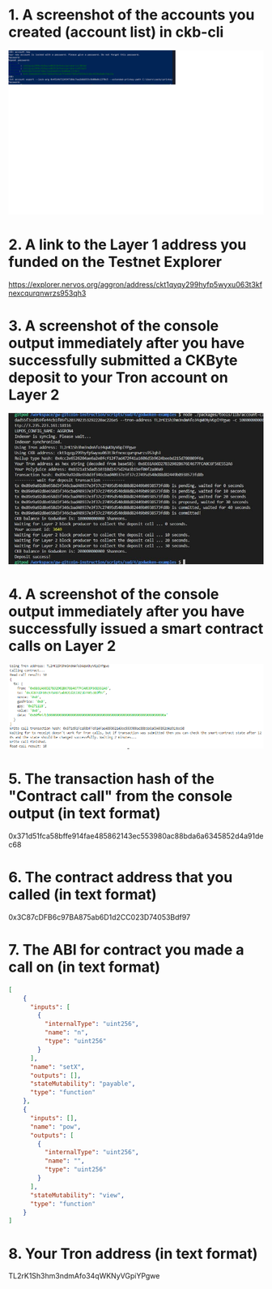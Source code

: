 # 1. A screenshot of the accounts you created (account list) in ckb-cli

![](1.png)

# 2. A link to the Layer 1 address you funded on the Testnet Explorer

https://explorer.nervos.org/aggron/address/ckt1qyqy299hyfp5wyxu063t3kfnexcqurqnwrzs953qh3

# 3. A screenshot of the console output immediately after you have successfully submitted a CKByte deposit to your Tron account on Layer 2


![](2.png)

# 4. A screenshot of the console output immediately after you have successfully issued a smart contract calls on Layer 2


![](3.png)

# 5. The transaction hash of the "Contract call" from the console output (in text format)

0x371d51fca58bffe914fae485862143ec553980ac88bda6a6345852d4a91dec68

# 6. The contract address that you called (in text format)

0x3C87cDFB6c97BA875ab6D1d2CC023D74053Bdf97

# 7. The ABI for contract you made a call on (in text format)

```json
[
    {
      "inputs": [
        {
          "internalType": "uint256",
          "name": "n",
          "type": "uint256"
        }
      ],
      "name": "setX",
      "outputs": [],
      "stateMutability": "payable",
      "type": "function"
    },
    {
      "inputs": [],
      "name": "pow",
      "outputs": [
        {
          "internalType": "uint256",
          "name": "",
          "type": "uint256"
        }
      ],
      "stateMutability": "view",
      "type": "function"
    }
]
```

# 8. Your Tron address (in text format)

TL2rK1Sh3hm3ndmAfo34qWKNyVGpiYPgwe